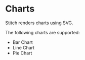 # Charts

Stitch renders charts using SVG.  

The following charts are supported:

* Bar Chart
* Line Chart
* Pie Chart
